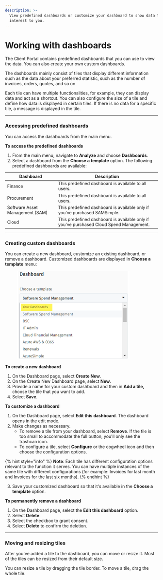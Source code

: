 ```yaml
---
description: >-
  View predefined dashboards or customize your dashboard to show data that is of
  interest to you.
---
```


# Working with dashboards

The Client Portal contains predefined dashboards that you can use to view the data. You can also create your own custom dashboards.

The dashboards mainly consist of tiles that display different information such as the data about your preferred statistic, such as the number of invoices, orders, quotes, and so on.

Each tile can have multiple functionalities, for example, they can display data and act as a shortcut. You can also configure the size of a tile and define how data is displayed in certain tiles. If there is no data for a specific tile, a message is displayed in the tile.

***

### Accessing predefined dashboards

You can access the dashboards from the main menu.

**To access the predefined dashboards**

1. From the main menu, navigate to **Analyze** and choose **Dashboards**.
2. Select a dashboard from the **Choose a template** option. The following predefined dashboards are available:

| Dashboard                       | Description                                                                             |
| ------------------------------- | --------------------------------------------------------------------------------------- |
| Finance                         | This predefined dashboard is available to all users.                                    |
| Procurement                     | This predefined dashboard is available to all users.                                    |
| Software Asset Management (SAM) | This predefined dashboard is available only if you've purchased SAMSimple.              |
| Cloud                           | This predefined dashboard is available only if you've purchased Cloud Spend Management. |

***

### Creating custom dashboards

You can create a new dashboard, customize an existing dashboard, or remove a dashboard. Customized dashboards are displayed in **Choose a template** menu:

<figure><img src="../../.gitbook/assets/image (22) (1) (1).png" alt=""><figcaption></figcaption></figure>

**To create a new dashboard**

1. On the Dashboard page, select **Create New**.
2. On the Create New Dashboard page, select **New**.
3. Provide a name for your custom dashboard and then in **Add a tile,** choose the tile that you want to add.
4. Select **Save**.

**To customize a dashboard**

1. On the Dashboard page, select **Edit this dashboard**. The dashboard opens in the edit mode.
2. Make changes as necessary.
   * To remove a tile from your dashboard, select **Remove**. If the tile is too small to accommodate the full button, you'll only see the trashcan icon.
   * To configure a tile, select **Configure** or the cogwheel icon and then choose the configuration options.

{% hint style="info" %}
**Note**: Each tile has different configuration options relevant to the function it serves. You can have multiple instances of the same tile with different configurations (for example: Invoices for last month and Invoices for the last six months).
{% endhint %}

3. Save your customized dashboard so that it's available in the **Choose a template** option.

**To permanently remove a dashboard**

1. On the Dashboard page, select the **Edit this dashboard** option.
2. Select **Delete**.
3. Select the checkbox to grant consent.
4. Select **Delete** to confirm the deletion.

***

### Moving and resizing tiles

After you've added a tile to the dashboard,  you can move or resize it. Most of the tiles can be resized from their default size.

You can resize a tile by dragging the tile border. To move a tile, drag the whole tile.
